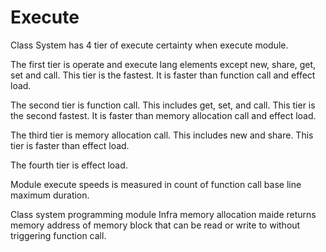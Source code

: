 # Execute

Class System has 4 tier of execute certainty when execute module.

The first tier is operate and execute lang elements except new, share, get, set and call.
This tier is the fastest. It is faster than function call and effect load.

The second tier is function call. This includes get, set, and call.
This tier is the second fastest. It is faster than memory allocation call and effect load.

The third tier is memory allocation call. This includes new and share.
This tier is faster than effect load.

The fourth tier is effect load.

Module execute speeds is measured in count of function call base line maximum duration.

Class system programming module Infra memory allocation maide returns
memory address of memory block that can be read or write to without triggering function call.